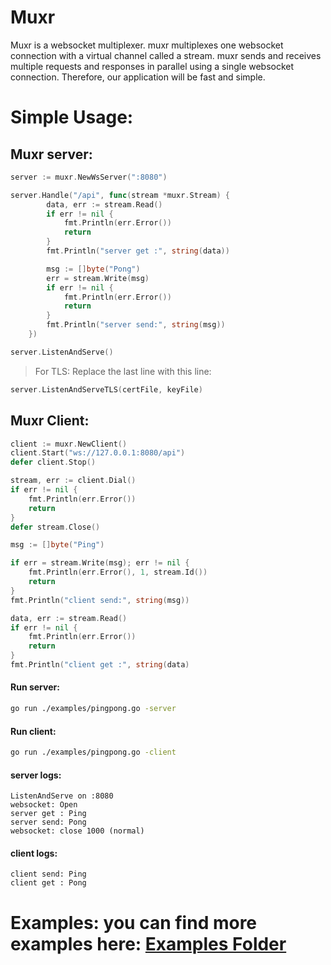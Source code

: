# Muxr

Muxr is a websocket multiplexer. muxr multiplexes one websocket connection with a virtual channel called a stream. muxr sends and receives multiple requests and responses in parallel using a single websocket connection. Therefore, our application will be fast and simple.

# Simple Usage:

## Muxr server:

```go
server := muxr.NewWsServer(":8080")

server.Handle("/api", func(stream *muxr.Stream) {
        data, err := stream.Read()
        if err != nil {
            fmt.Println(err.Error())
            return
        }
        fmt.Println("server get :", string(data))

		msg := []byte("Pong")
        err = stream.Write(msg)
        if err != nil {
            fmt.Println(err.Error())
            return
        }
        fmt.Println("server send:", string(msg))
	})

server.ListenAndServe()
```
> For TLS: Replace the last line with this line:
```go
server.ListenAndServeTLS(certFile, keyFile)
```

## Muxr Client:

```go
client := muxr.NewClient()
client.Start("ws://127.0.0.1:8080/api")
defer client.Stop()

stream, err := client.Dial()
if err != nil {
    fmt.Println(err.Error())
    return
}
defer stream.Close()

msg := []byte("Ping")

if err = stream.Write(msg); err != nil {
    fmt.Println(err.Error(), 1, stream.Id())
    return
}
fmt.Println("client send:", string(msg))

data, err := stream.Read()
if err != nil {
	fmt.Println(err.Error())
	return
}
fmt.Println("client get :", string(data)
```

#### Run server:

```bash
go run ./examples/pingpong.go -server
```

#### Run client:

```bash
go run ./examples/pingpong.go -client
```

#### server logs:
```log
ListenAndServe on :8080
websocket: Open
server get : Ping
server send: Pong
websocket: close 1000 (normal)
```

#### client logs:
```log
client send: Ping
client get : Pong
```

# Examples: you can find more examples here: [Examples Folder](./examples/)